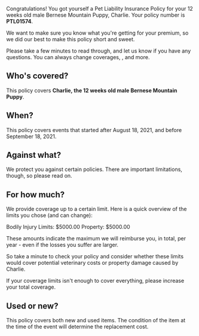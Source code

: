 Congratulations! You got yourself a Pet Liability Insurance Policy for your 12 weeks old male Bernese Mountain Puppy, Charlie. Your policy number is **PTL01574**.

We want to make sure you know what you're getting for your premium, so we did our best to make this policy short and sweet.

Please take a few minutes to read through, and let us know if you have any questions. You can always change coverages, <add valuable items>, and more.

## Who's covered?
This policy covers **Charlie, the 12 weeks old male Bernese Mountain Puppy**.

## When?
This policy covers events that started after August 18, 2021, and before September 18, 2021.

## Against what?
We protect you against certain policies. There are important limitations, though, so please read on.

## For how much?
We provide coverage up to a certain limit. Here is a quick overview of the limits you chose (and can change):

Bodily Injury Limits: $5000.00
Property: $5000.00

These amounts indicate the maximum we will reimburse you, in total, per year - even if the losses you suffer are larger.

So take a minute to check your policy and consider whether these limits would cover potential veterinary costs or property damage caused by Charlie.

If your coverage limits isn't enough to cover everything, please increase your total coverage.

## Used or new?
This policy covers both new and used items. The condition of the item at the time of the event will determine the replacement cost.